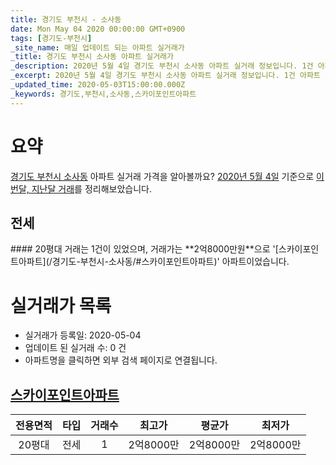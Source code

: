 ```yaml
---
title: 경기도 부천시 - 소사동
date: Mon May 04 2020 00:00:00 GMT+0900
tags: [경기도-부천시]
_site_name: 매일 업데이트 되는 아파트 실거래가
_title: 경기도 부천시 소사동 아파트 실거래가
_description: 2020년 5월 4일 경기도 부천시 소사동 아파트 실거래 정보입니다. 1건 아파트 정보가 있습니다.
_excerpt: 2020년 5월 4일 경기도 부천시 소사동 아파트 실거래 정보입니다. 1건 아파트 정보가 있습니다.
_updated_time: 2020-05-03T15:00:00.000Z
_keywords: 경기도,부천시,소사동,스카이포인트아파트
---
```





# 요약
<ins>경기도 부천시 소사동</ins> 아파트 실거래 가격을 알아볼까요? <ins>2020년 5월 4일</ins> 기준으로 <ins>이번달, 지난달 거래</ins>를 정리해보았습니다.

## 전세
<div class="container">
<div class="twelve columns" markdown="1">
#### 20평대
거래는 1건이 있었으며, 거래가는 **2억8000만원**으로 '[스카이포인트아파트](/경기도-부천시-소사동/#스카이포인트아파트)' 아파트이었습니다.
</div>
</div>



# 실거래가 목록
- 실거래가 등록일: 2020-05-04
- 업데이트 된 실거래 수: 0 건
- 아파트명을 클릭하면 외부 검색 페이지로 연결됩니다.

## [스카이포인트아파트](#스카이포인트아파트)

|전용면적|타입|거래수|최고가|평균가|최저가|
|:---:|:---:|:---:|:---:|:---:|:---:|
|20평대|<span class="deal-type-2">전세</span>|1|2억8000만|2억8000만|2억8000만|

<br/>



